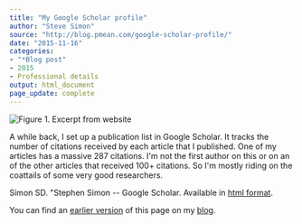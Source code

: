 ```yaml
---
title: "My Google Scholar profile"
author: "Steve Simon"
source: "http://blog.pmean.com/google-scholar-profile/"
date: "2015-11-16"
categories:
- "*Blog post"
- 2015
- Professional details
output: html_document
page_update: complete
---
```


![Figure 1. Excerpt from website](http://www.pmean.com/new-images/15/google-scholar-profile01.png)

<div class="notes">

A while back, I set up a publication list in Google Scholar. It tracks the number of citations received by each article that I published. One of my articles has a massive 287 citations. I'm not the first author on this or on an of the other articles that received 100+ citations. So I'm mostly riding on the coattails of some very good researchers.

Simon SD. "Stephen Simon -- Google Scholar. Available in [html format][goo1].

You can find an [earlier version][sim1] of this page on my [blog][sim2].

[sim1]: http://blog.pmean.com/google-scholar-profile/
[sim2]: http://blog.pmean.com

[goo1]: https://scholar.google.com/citations?hl=en&user=H1vkU3cAAAAJ

</div>


